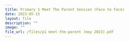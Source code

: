```yaml
---
title: Primary 1 Meet The Parent Session (Face to Face)
date: 2023-05-15
layout: file
description: ""
image: ""
file_url: /files/p1 meet-the-parent (may 2023).pdf
---
```

